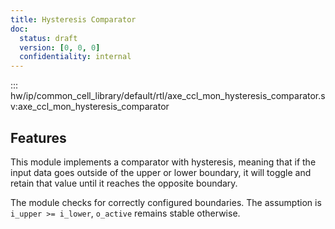 ```yaml
---
title: Hysteresis Comparator
doc:
  status: draft
  version: [0, 0, 0]
  confidentiality: internal
---
```


::: hw/ip/common_cell_library/default/rtl/axe_ccl_mon_hysteresis_comparator.sv:axe_ccl_mon_hysteresis_comparator


## Features

This module implements a comparator with hysteresis, meaning that if the input data goes outside of the upper or lower boundary,
it will toggle and retain that value until it reaches the opposite boundary.

The module checks for correctly configured boundaries. The assumption is `i_upper >= i_lower`, `o_active` remains stable otherwise.
